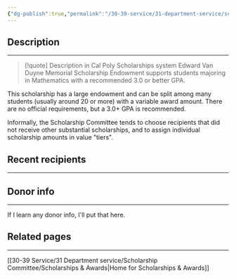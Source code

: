 ```yaml
---
{"dg-publish":true,"permalink":"/30-39-service/31-department-service/scholarship-committee/01-awards/edward-van-duyne-memorial/","updated":"2025-05-07T14:13:09-07:00"}
---
```


## Description
---

> [!quote] Description in Cal Poly Scholarships system
> Edward Van Duyne Memorial Scholarship Endowment supports students majoring in Mathematics with a recommended 3.0 or better GPA.

This scholarship has a large endowment and can be split among many students (usually around 20 or more) with a variable award amount. There are no official requirements, but a 3.0+ GPA is recommended.

Informally, the Scholarship Committee tends to choose recipients that did not receive other substantial scholarships, and to assign individual scholarship amounts in value "tiers".

## Recent recipients
---


## Donor info
---
If I learn any donor info, I'll put that here.

## Related pages
---

[[30-39 Service/31 Department service/Scholarship Committee/Scholarships & Awards\|Home for Scholarships & Awards]]
